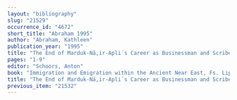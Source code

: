 ```yaml
---
layout: "bibliography"
slug: "21529"
occurrence_id: "4672"
short_title: "Abraham 1995"
author: "Abraham, Kathleen"
publication_year: "1995"
title: "The End of Marduk-Nā‚ir-Apli´s Career as Businessman and Scribe. New Evidence from Unpublished Egibi Texts from the British Museum"
pages: "1-9"
editor: "Schoors, Anton"
book: "Immigration and Emigration within the Ancient Near East, Fs. Lipiński (Leuven)"
title: "The End of Marduk-Nā‚ir-Apli´s Career as Businessman and Scribe. New Evidence from Unpublished Egibi Texts from the British Museum"
previous_item: "21532"
---
```

